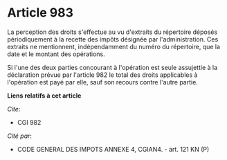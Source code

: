 # Article 983

La perception des droits s'effectue au vu d'extraits du répertoire déposés périodiquement à la recette des impôts désignée
par l'administration. Ces extraits ne mentionnent, indépendamment du numéro du répertoire, que la date et le montant des
opérations.

Si l'une des deux parties concourant à l'opération est seule assujettie à la déclaration prévue par l'article 982 le total
des droits applicables à l'opération est payé par elle, sauf son recours contre l'autre partie.

**Liens relatifs à cet article**

_Cite_:

  - CGI 982

_Cité par_:

  - CODE GENERAL DES IMPOTS ANNEXE 4, CGIAN4. - art. 121 KN (P)
